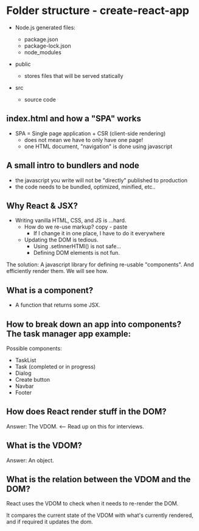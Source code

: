 # Folder structure - create-react-app

- Node.js generated files:
  - package.json
  - package-lock.json
  - node_modules
- public

  - stores files that will be served statically

- src
  - source code

## index.html and how a "SPA" works

- SPA = Single page application + CSR (client-side rendering)
  - does not mean we have to only have one page!
  - one HTML document, "navigation" is done using javascript

## A small intro to bundlers and node

- the javascript you write will not be "directly" published to production
- the code needs to be bundled, optimized, minified, etc..

## Why React & JSX?

- Writing vanilla HTML, CSS, and JS is ...hard.
  - How do we re-use markup? copy - paste
    - If I change it in one place, I have to do it everywhere
  - Updating the DOM is tedious.
    - Using .setInnerHTMl() is not safe...
    - Defining DOM elements is not fun.

The solution: A javascript library for defining re-usable "components". And efficiently render them. We will see how.

## What is a component?

- A function that returns some JSX.

## How to break down an app into components? The task manager app example:

Possible components:

- TaskList
- Task (completed or in progress)
- Dialog
- Create button
- Navbar
- Footer

## How does React render stuff in the DOM?

Answer: The VDOM. <-- Read up on this for interviews.

## What is the VDOM?

Answer: An object.

## What is the relation between the VDOM and the DOM?

React uses the VDOM to check when it needs to re-render the DOM.

It compares the current state of the VDOM with what's currently rendered, and if required it updates the dom.
